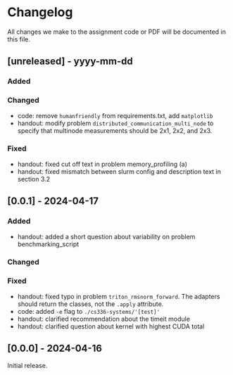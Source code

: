 # Changelog

All changes we make to the assignment code or PDF will be documented in this file.



## [unreleased] - yyyy-mm-dd

### Added

### Changed

- code: remove `humanfriendly` from requirements.txt, add `matplotlib`
- handout: modify problem `distributed_communication_multi_node` to specify that
  multinode measurements should be 2x1, 2x2, and 2x3.

### Fixed

- handout: fixed cut off text in problem memory_profiling (a)
- handout: fixed mismatch between slurm config and description text in section 3.2

## [0.0.1] - 2024-04-17

### Added

- handout: added a short question about variability on problem benchmarking_script

### Changed

### Fixed

- handout: fixed typo in problem `triton_rmsnorm_forward`. The adapters should
  return the classes, not the `.apply` attribute.
- code: added `-e` flag to `./cs336-systems/'[test]'`
- handout: clarified recommendation about the timeit module
- handout: clarified question about kernel with highest CUDA total

## [0.0.0] - 2024-04-16

Initial release.
